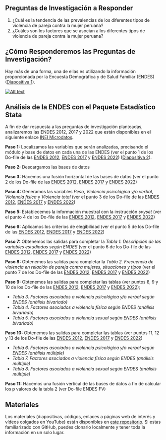 ## **Preguntas de Investigación a Responder**
1. ¿Cuál es la tendencia de las prevalencias de los diferentes tipos de violencia de pareja contra la mujer peruana?
2. ¿Cuáles son los factores que se asocian a los diferentes tipos de violencia de pareja contra la mujer peruana?

## **¿Cómo Responderemos las Preguntas de Investigación?**
Hay más de una forma, una de ellas es utilizando la información proporcionada por la Encuesta Demográfica y de Salud Familiar (ENDES) ([Diapositiva 1](https://github.com/jroquehenriquez/analisis-endes-stata/blob/main/Diapositiva%201.pdf "Diapositiva 1")).

[![Alt text](https://img.youtube.com/vi/iyJvTCXUrjw/0.jpg)](https://www.youtube.com/watch?v=iyJvTCXUrjw)

## **Análisis de la ENDES con el Paquete Estadístico Stata**
A fin de dar respuesta a las preguntas de investigación planteadas, analizaremos las ENDES 2012, 2017 y 2022 que están disponibles en el siguiente enlace [INEI Microdatos](https://proyectos.inei.gob.pe/microdatos/ "INEI Microdatos").

**Paso 1:** Localizamos las variables que serán analizadas, precisando el módulo y base de datos en cada una de las ENDES (ver el punto 1 de los Do-file de las [ENDES 2012](https://github.com/jroquehenriquez/analisis-endes-stata/blob/main/ENDES%202012.do "ENDES 2012"), [ENDES 2017](https://github.com/jroquehenriquez/analisis-endes-stata/blob/main/ENDES%202017.do "ENDES 2017") y [ENDES 2022](https://github.com/jroquehenriquez/analisis-endes-stata/blob/main/ENDES%202022.do "ENDES 2022")) ([Diapositiva 2](https://github.com/jroquehenriquez/analisis-endes-stata/blob/main/Diapositiva%202.pdf "Diapositiva 2")).

**Paso 2:** Descargamos las bases de datos

**Paso 3:** Hacemos una fusión horizontal de las bases de datos (ver el punto 2 de los Do-file de las [ENDES 2012](https://github.com/jroquehenriquez/analisis-endes-stata/blob/main/ENDES%202012.do "ENDES 2012"), [ENDES 2017](https://github.com/jroquehenriquez/analisis-endes-stata/blob/main/ENDES%202017.do "ENDES 2017") y [ENDES 2022](https://github.com/jroquehenriquez/analisis-endes-stata/blob/main/ENDES%202022.do "ENDES 2022"))

**Paso 4:** Generamos las variables *Peso*, *Violencia psicológica y/o verbal*, *Violencia física* y *Violencia total* (ver el punto 3 de los Do-file de las [ENDES 2012](https://github.com/jroquehenriquez/analisis-endes-stata/blob/main/ENDES%202012.do "ENDES 2012"), [ENDES 2017](https://github.com/jroquehenriquez/analisis-endes-stata/blob/main/ENDES%202017.do "ENDES 2017") y [ENDES 2022](https://github.com/jroquehenriquez/analisis-endes-stata/blob/main/ENDES%202022.do "ENDES 2022"))

**Paso 5:** Establecemos la información muestral con la instrucción *svyset* (ver el punto 4 de los Do-file de las [ENDES 2012](https://github.com/jroquehenriquez/analisis-endes-stata/blob/main/ENDES%202012.do "ENDES 2012"), [ENDES 2017](https://github.com/jroquehenriquez/analisis-endes-stata/blob/main/ENDES%202017.do "ENDES 2017") y [ENDES 2022](https://github.com/jroquehenriquez/analisis-endes-stata/blob/main/ENDES%202022.do "ENDES 2022"))

**Paso 6:** Aplicamos los criterios de elegibilidad (ver el punto 5 de los Do-file de las [ENDES 2012](https://github.com/jroquehenriquez/analisis-endes-stata/blob/main/ENDES%202012.do "ENDES 2012"), [ENDES 2017](https://github.com/jroquehenriquez/analisis-endes-stata/blob/main/ENDES%202017.do "ENDES 2017") y [ENDES 2022](https://github.com/jroquehenriquez/analisis-endes-stata/blob/main/ENDES%202022.do "ENDES 2022"))

**Paso 7:** Obtenemos las salidas para completar la *Tabla 1. Descripción de las variables estudiadas según ENDES* (ver el punto 6 de los Do-file de las [ENDES 2012](https://github.com/jroquehenriquez/analisis-endes-stata/blob/main/ENDES%202012.do "ENDES 2012"), [ENDES 2017](https://github.com/jroquehenriquez/analisis-endes-stata/blob/main/ENDES%202017.do "ENDES 2017") y [ENDES 2022](https://github.com/jroquehenriquez/analisis-endes-stata/blob/main/ENDES%202022.do "ENDES 2022"))

**Paso 8:** Obtenemos las salidas para completar la *Tabla 2. Frecuencia de violencia en relación de pareja contra mujeres, situaciones y tipos* (ver el punto 7 de los Do-file de las [ENDES 2012](https://github.com/jroquehenriquez/analisis-endes-stata/blob/main/ENDES%202012.do "ENDES 2012"), [ENDES 2017](https://github.com/jroquehenriquez/analisis-endes-stata/blob/main/ENDES%202017.do "ENDES 2017") y [ENDES 2022](https://github.com/jroquehenriquez/analisis-endes-stata/blob/main/ENDES%202022.do "ENDES 2022"))

**Paso 9:** Obtenemos las salidas para completar las tablas (ver puntos 8, 9 y 10 de los Do-file de las [ENDES 2012](https://github.com/jroquehenriquez/analisis-endes-stata/blob/main/ENDES%202012.do "ENDES 2012"), [ENDES 2017](https://github.com/jroquehenriquez/analisis-endes-stata/blob/main/ENDES%202017.do "ENDES 2017") y [ENDES 2022](https://github.com/jroquehenriquez/analisis-endes-stata/blob/main/ENDES%202022.do "ENDES 2022"));
- *Tabla 3. Factores asociados a violencia psicológica y/o verbal según ENDES (análisis bivariado)*
- *Tabla 4. Factores asociados a violencia física según ENDES (análisis bivariado)*
- *Tabla 5. Factores asociados a violencia sexual según ENDES (análisis bivariado)*

**Paso 10:** Obtenemos las salidas para completar las tablas (ver puntos 11, 12 y 13 de los Do-file de las [ENDES 2012](https://github.com/jroquehenriquez/analisis-endes-stata/blob/main/ENDES%202012.do "ENDES 2012"), [ENDES 2017](https://github.com/jroquehenriquez/analisis-endes-stata/blob/main/ENDES%202017.do "ENDES 2017") y [ENDES 2022](https://github.com/jroquehenriquez/analisis-endes-stata/blob/main/ENDES%202022.do "ENDES 2022"))
- *Tabla 6. Factores asociados a violencia psicológica y/o verbal según ENDES (análisis múltiple)*
- *Tabla 7. Factores asociados a violencia física según ENDES (análisis múltiple)*
- *Tabla 8. Factores asociados a violencia sexual según ENDES (análisis múltiple)*

**Paso 11:** Hacemos una fusión vertical de las bases de datos a fin de calcular los p valores de la tabla 2 (ver Do-file ENDES FV)

## **Materiales**
Los materiales (diapositivas, códigos, enlaces a páginas web de interés y vídeos colgados en YouTube) están disponibles en [este repositorio](https://github.com/jroquehenriquez/analisis-endes-stata "este repositorio"). Si estas familiarizado con GitHub, puedes clonarlo localmente y tener toda la información en un solo lugar.

